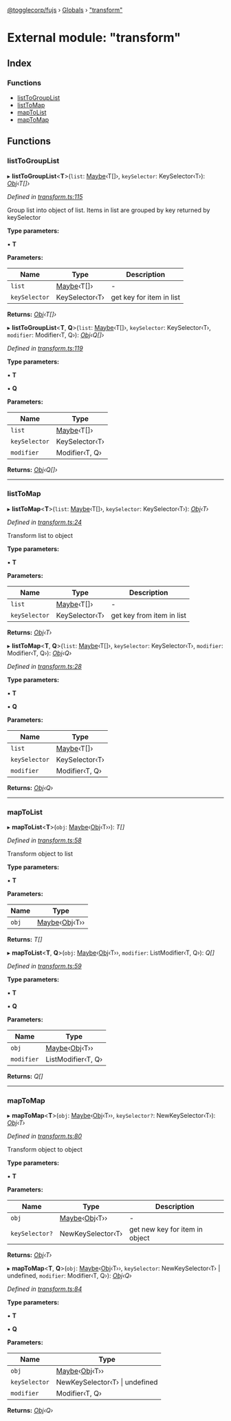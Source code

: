 [@togglecorp/fujs](../README.md) › [Globals](../globals.md) › ["transform"](_transform_.md)

# External module: "transform"

## Index

### Functions

* [listToGroupList](_transform_.md#listtogrouplist)
* [listToMap](_transform_.md#listtomap)
* [mapToList](_transform_.md#maptolist)
* [mapToMap](_transform_.md#maptomap)

## Functions

###  listToGroupList

▸ **listToGroupList**<**T**>(`list`: [Maybe](_declarations_.md#maybe)‹T[]›, `keySelector`: KeySelector‹T›): *[Obj](_declarations_.md#obj)‹T[]›*

*Defined in [transform.ts:115](https://github.com/toggle-corp/fujs/blob/8801a55/src/transform.ts#L115)*

Group list into object of list.
Items in list are grouped by key returned by keySelector

**Type parameters:**

▪ **T**

**Parameters:**

Name | Type | Description |
------ | ------ | ------ |
`list` | [Maybe](_declarations_.md#maybe)‹T[]› | - |
`keySelector` | KeySelector‹T› | get key for item in list |

**Returns:** *[Obj](_declarations_.md#obj)‹T[]›*

▸ **listToGroupList**<**T**, **Q**>(`list`: [Maybe](_declarations_.md#maybe)‹T[]›, `keySelector`: KeySelector‹T›, `modifier`: Modifier‹T, Q›): *[Obj](_declarations_.md#obj)‹Q[]›*

*Defined in [transform.ts:119](https://github.com/toggle-corp/fujs/blob/8801a55/src/transform.ts#L119)*

**Type parameters:**

▪ **T**

▪ **Q**

**Parameters:**

Name | Type |
------ | ------ |
`list` | [Maybe](_declarations_.md#maybe)‹T[]› |
`keySelector` | KeySelector‹T› |
`modifier` | Modifier‹T, Q› |

**Returns:** *[Obj](_declarations_.md#obj)‹Q[]›*

___

###  listToMap

▸ **listToMap**<**T**>(`list`: [Maybe](_declarations_.md#maybe)‹T[]›, `keySelector`: KeySelector‹T›): *[Obj](_declarations_.md#obj)‹T›*

*Defined in [transform.ts:24](https://github.com/toggle-corp/fujs/blob/8801a55/src/transform.ts#L24)*

Transform list to object

**Type parameters:**

▪ **T**

**Parameters:**

Name | Type | Description |
------ | ------ | ------ |
`list` | [Maybe](_declarations_.md#maybe)‹T[]› | - |
`keySelector` | KeySelector‹T› | get key from item in list |

**Returns:** *[Obj](_declarations_.md#obj)‹T›*

▸ **listToMap**<**T**, **Q**>(`list`: [Maybe](_declarations_.md#maybe)‹T[]›, `keySelector`: KeySelector‹T›, `modifier`: Modifier‹T, Q›): *[Obj](_declarations_.md#obj)‹Q›*

*Defined in [transform.ts:28](https://github.com/toggle-corp/fujs/blob/8801a55/src/transform.ts#L28)*

**Type parameters:**

▪ **T**

▪ **Q**

**Parameters:**

Name | Type |
------ | ------ |
`list` | [Maybe](_declarations_.md#maybe)‹T[]› |
`keySelector` | KeySelector‹T› |
`modifier` | Modifier‹T, Q› |

**Returns:** *[Obj](_declarations_.md#obj)‹Q›*

___

###  mapToList

▸ **mapToList**<**T**>(`obj`: [Maybe](_declarations_.md#maybe)‹[Obj](_declarations_.md#obj)‹T››): *T[]*

*Defined in [transform.ts:58](https://github.com/toggle-corp/fujs/blob/8801a55/src/transform.ts#L58)*

Transform object to list

**Type parameters:**

▪ **T**

**Parameters:**

Name | Type |
------ | ------ |
`obj` | [Maybe](_declarations_.md#maybe)‹[Obj](_declarations_.md#obj)‹T›› |

**Returns:** *T[]*

▸ **mapToList**<**T**, **Q**>(`obj`: [Maybe](_declarations_.md#maybe)‹[Obj](_declarations_.md#obj)‹T››, `modifier`: ListModifier‹T, Q›): *Q[]*

*Defined in [transform.ts:59](https://github.com/toggle-corp/fujs/blob/8801a55/src/transform.ts#L59)*

**Type parameters:**

▪ **T**

▪ **Q**

**Parameters:**

Name | Type |
------ | ------ |
`obj` | [Maybe](_declarations_.md#maybe)‹[Obj](_declarations_.md#obj)‹T›› |
`modifier` | ListModifier‹T, Q› |

**Returns:** *Q[]*

___

###  mapToMap

▸ **mapToMap**<**T**>(`obj`: [Maybe](_declarations_.md#maybe)‹[Obj](_declarations_.md#obj)‹T››, `keySelector?`: NewKeySelector‹T›): *[Obj](_declarations_.md#obj)‹T›*

*Defined in [transform.ts:80](https://github.com/toggle-corp/fujs/blob/8801a55/src/transform.ts#L80)*

Transform object to object

**Type parameters:**

▪ **T**

**Parameters:**

Name | Type | Description |
------ | ------ | ------ |
`obj` | [Maybe](_declarations_.md#maybe)‹[Obj](_declarations_.md#obj)‹T›› | - |
`keySelector?` | NewKeySelector‹T› | get new key for item in object |

**Returns:** *[Obj](_declarations_.md#obj)‹T›*

▸ **mapToMap**<**T**, **Q**>(`obj`: [Maybe](_declarations_.md#maybe)‹[Obj](_declarations_.md#obj)‹T››, `keySelector`: NewKeySelector‹T› | undefined, `modifier`: Modifier‹T, Q›): *[Obj](_declarations_.md#obj)‹Q›*

*Defined in [transform.ts:84](https://github.com/toggle-corp/fujs/blob/8801a55/src/transform.ts#L84)*

**Type parameters:**

▪ **T**

▪ **Q**

**Parameters:**

Name | Type |
------ | ------ |
`obj` | [Maybe](_declarations_.md#maybe)‹[Obj](_declarations_.md#obj)‹T›› |
`keySelector` | NewKeySelector‹T› &#124; undefined |
`modifier` | Modifier‹T, Q› |

**Returns:** *[Obj](_declarations_.md#obj)‹Q›*
